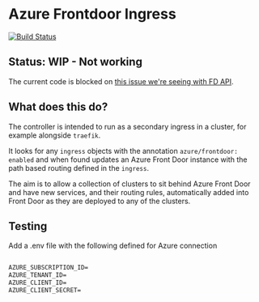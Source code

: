 # Azure Frontdoor Ingress

[![Build Status](https://travis-ci.com/lawrencegripper/azurefrontdooringress.svg?branch=master)](https://travis-ci.com/lawrencegripper/azurefrontdooringress)

## Status: WIP - Not working

The current code is blocked on [this issue we're seeing with FD API](https://github.com/Azure/azure-rest-api-specs/issues/4221). 

## What does this do?

The controller is intended to run as a secondary ingress in a cluster, for example alongside `traefik`. 

It looks for any `ingress` objects with the annotation `azure/frontdoor: enabled` and when found updates an Azure Front Door instance with the path based routing defined in the `ingress`. 

The aim is to allow a collection of clusters to sit behind Azure Front Door and have new services, and their routing rules, automatically added into Front Door as they are deployed to any of the clusters. 

## Testing

Add a .env file with the following defined for Azure connection 

```txt

AZURE_SUBSCRIPTION_ID=
AZURE_TENANT_ID=
AZURE_CLIENT_ID=
AZURE_CLIENT_SECRET=

```
